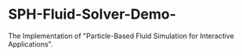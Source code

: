 # SPH-Fluid-Solver-Demo-
The Implementation of "Particle-Based Fluid Simulation for Interactive Applications".
